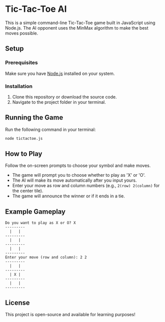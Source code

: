 # Tic-Tac-Toe AI

This is a simple command-line Tic-Tac-Toe game built in JavaScript using Node.js. 
The AI opponent uses the MinMax algorithm to make the best moves possible.

## Setup
### Prerequisites
Make sure you have [Node.js](https://nodejs.org/) installed on your system.

### Installation
1. Clone this repository or download the source code.
2. Navigate to the project folder in your terminal.

## Running the Game
Run the following command in your terminal:

```sh
node tictactoe.js
```

## How to Play
Follow the on-screen prompts to choose your symbol and make moves.
- The game will prompt you to choose whether to play as 'X' or 'O'.
- The AI will make its move automatically after you input yours.
- Enter your move as row and column numbers (e.g., `2(row) 2(column)` for the center tile).
- The game will announce the winner or if it ends in a tie.

## Example Gameplay
```
Do you want to play as X or O? X
---------
  |   |  
---------
  |   |  
---------
  |   |  
---------
Enter your move (row and column): 2 2
---------
  |   |  
---------
  | X |  
---------
  |   |  
---------
```

## License
This project is open-source and available for learning purposes!

